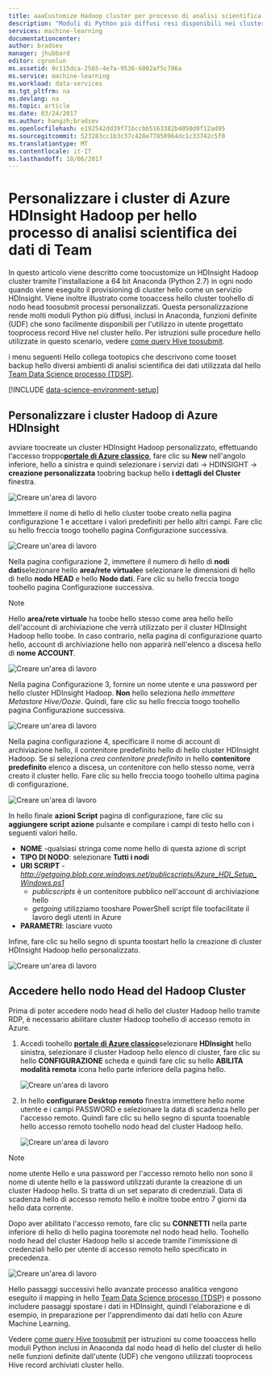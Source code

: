```yaml
---
title: aaaCustomize Hadoop cluster per processo di analisi scientifica dei dati di Team hello | Documenti Microsoft
description: "Moduli di Python più diffusi resi disponibili nei cluster personalizzati Hadoop di Azure HDInsight."
services: machine-learning
documentationcenter: 
author: bradsev
manager: jhubbard
editor: cgronlun
ms.assetid: 0c115dca-2565-4e7a-9536-6002af5c786a
ms.service: machine-learning
ms.workload: data-services
ms.tgt_pltfrm: na
ms.devlang: na
ms.topic: article
ms.date: 03/24/2017
ms.author: hangzh;bradsev
ms.openlocfilehash: e192542dd39f71bccbb5163382b4050d0f12ad95
ms.sourcegitcommit: 523283cc1b3c37c428e77850964dc1c33742c5f0
ms.translationtype: MT
ms.contentlocale: it-IT
ms.lasthandoff: 10/06/2017
---
```

# <a name="customize-azure-hdinsight-hadoop-clusters-for-hello-team-data-science-process"></a>Personalizzare i cluster di Azure HDInsight Hadoop per hello processo di analisi scientifica dei dati di Team
In questo articolo viene descritto come toocustomize un HDInsight Hadoop cluster tramite l'installazione a 64 bit Anaconda (Python 2.7) in ogni nodo quando viene eseguito il provisioning di cluster hello come un servizio HDInsight. Viene inoltre illustrato come tooaccess hello cluster toohello di nodo head toosubmit processi personalizzati. Questa personalizzazione rende molti moduli Python più diffusi, inclusi in Anaconda, funzioni definite (UDF) che sono facilmente disponibili per l'utilizzo in utente progettato tooprocess record Hive nel cluster hello. Per istruzioni sulle procedure hello utilizzate in questo scenario, vedere [come query Hive toosubmit](machine-learning-data-science-move-hive-tables.md#submit).

i menu seguenti Hello collega tootopics che descrivono come tooset backup hello diversi ambienti di analisi scientifica dei dati utilizzata dal hello [Team Data Science processo (TDSP)](data-science-process-overview.md).

[!INCLUDE [data-science-environment-setup](../../includes/cap-setup-environments.md)]

## <a name="customize"></a>Personalizzare i cluster Hadoop di Azure HDInsight
avviare toocreate un cluster HDInsight Hadoop personalizzato, effettuando l'accesso troppo[**portale di Azure classico**](https://manage.windowsazure.com/), fare clic su **New** nell'angolo inferiore, hello a sinistra e quindi selezionare i servizi dati -> HDINSIGHT -> **creazione personalizzata** toobring backup hello **i dettagli del Cluster** finestra. 

![Creare un'area di lavoro](./media/machine-learning-data-science-customize-hadoop-cluster/customize-cluster-img1.png)

Immettere il nome di hello di hello cluster toobe creato nella pagina configurazione 1 e accettare i valori predefiniti per hello altri campi. Fare clic su hello freccia toogo toohello pagina Configurazione successiva. 

![Creare un'area di lavoro](./media/machine-learning-data-science-customize-hadoop-cluster/customize-cluster-img1.png)

Nella pagina configurazione 2, immettere il numero di hello di **nodi dati**selezionare hello **area/rete virtuale**e selezionare le dimensioni di hello di hello **nodo HEAD** e hello **Nodo dati**. Fare clic su hello freccia toogo toohello pagina Configurazione successiva.

> [!NOTE]
> Hello **area/rete virtuale** ha toobe hello stesso come area hello hello dell'account di archiviazione che verrà utilizzato per il cluster HDInsight Hadoop hello toobe. In caso contrario, nella pagina di configurazione quarto hello, account di archiviazione hello non apparirà nell'elenco a discesa hello di **nome ACCOUNT**.
> 
> 

![Creare un'area di lavoro](./media/machine-learning-data-science-customize-hadoop-cluster/customize-cluster-img3.png)

Nella pagina Configurazione 3, fornire un nome utente e una password per hello cluster HDInsight Hadoop. **Non** hello seleziona *hello immettere Metastore Hive/Oozie*. Quindi, fare clic su hello freccia toogo toohello pagina Configurazione successiva. 

![Creare un'area di lavoro](./media/machine-learning-data-science-customize-hadoop-cluster/customize-cluster-img4.png)

Nella pagina configurazione 4, specificare il nome di account di archiviazione hello, il contenitore predefinito hello di hello cluster HDInsight Hadoop. Se si seleziona *crea contenitore predefinito* in hello **contenitore predefinito** elenco a discesa, un contenitore con hello stesso nome, verrà creato il cluster hello. Fare clic su hello freccia toogo toohello ultima pagina di configurazione.

![Creare un'area di lavoro](./media/machine-learning-data-science-customize-hadoop-cluster/customize-cluster-img5.png)

In hello finale **azioni Script** pagina di configurazione, fare clic su **aggiungere script azione** pulsante e compilare i campi di testo hello con i seguenti valori hello.

* **NOME** -qualsiasi stringa come nome hello di questa azione di script
* **TIPO DI NODO**: selezionare **Tutti i nodi**
* **URI SCRIPT** - *http://getgoing.blob.core.windows.net/publicscripts/Azure_HDI_Setup_Windows.ps1* 
  * *publicscripts* è un contenitore pubblico nell'account di archiviazione hello 
  * *getgoing* utilizziamo tooshare PowerShell script file toofacilitate il lavoro degli utenti in Azure
* **PARAMETRI**: lasciare vuoto

Infine, fare clic su hello segno di spunta toostart hello la creazione di cluster HDInsight Hadoop hello personalizzato. 

![Creare un'area di lavoro](./media/machine-learning-data-science-customize-hadoop-cluster/script-actions.png)

## <a name="headnode"></a>Accedere hello nodo Head del Hadoop Cluster
Prima di poter accedere nodo head di hello del cluster Hadoop hello tramite RDP, è necessario abilitare cluster Hadoop toohello di accesso remoto in Azure. 

1. Accedi toohello [ **portale di Azure classico**](https://manage.windowsazure.com/)selezionare **HDInsight** hello sinistra, selezionare il cluster Hadoop hello elenco di cluster, fare clic su hello  **CONFIGURAZIONE** scheda e quindi fare clic su hello **ABILITA modalità remota** icona hello parte inferiore della pagina hello.
   
    ![Creare un'area di lavoro](./media/machine-learning-data-science-customize-hadoop-cluster/enable-remote-access-1.png)
2. In hello **configurare Desktop remoto** finestra immettere hello nome utente e i campi PASSWORD e selezionare la data di scadenza hello per l'accesso remoto. Quindi fare clic su hello segno di spunta tooenable hello accesso remoto toohello nodo head del cluster Hadoop hello.
   
    ![Creare un'area di lavoro](./media/machine-learning-data-science-customize-hadoop-cluster/enable-remote-access-2.png)

> [!NOTE]
> nome utente Hello e una password per l'accesso remoto hello non sono il nome di utente hello e la password utilizzati durante la creazione di un cluster Hadoop hello. Si tratta di un set separato di credenziali. Data di scadenza hello di accesso remoto hello è inoltre toobe entro 7 giorni da hello data corrente.
> 
> 

Dopo aver abilitato l'accesso remoto, fare clic su **CONNETTI** nella parte inferiore di hello di hello pagina tooremote nel nodo head hello. Toohello nodo head del cluster Hadoop hello si accede tramite l'immissione di credenziali hello per utente di accesso remoto hello specificato in precedenza.

![Creare un'area di lavoro](./media/machine-learning-data-science-customize-hadoop-cluster/enable-remote-access-3.png)

Hello passaggi successivi hello avanzate processo analitica vengono eseguito il mapping in hello [Team Data Science processo (TDSP)](https://azure.microsoft.com/documentation/learning-paths/cortana-analytics-process/) e possono includere passaggi spostare i dati in HDInsight, quindi l'elaborazione e di esempio, in preparazione per l'apprendimento dai dati hello con Azure Machine Learning.

Vedere [come query Hive toosubmit](machine-learning-data-science-move-hive-tables.md#submit) per istruzioni su come tooaccess hello moduli Python inclusi in Anaconda dal nodo head di hello del cluster di hello nelle funzioni definite dall'utente (UDF) che vengono utilizzati tooprocess Hive record archiviati cluster hello.

